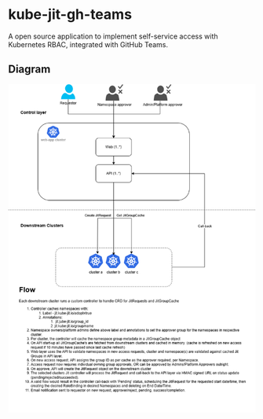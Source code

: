 # kube-jit-gh-teams
A open source application to implement self-service access with Kubernetes RBAC, integrated with GitHub Teams.

## Diagram
![Diagram](docs/diagrams/Kube-JIT.png)